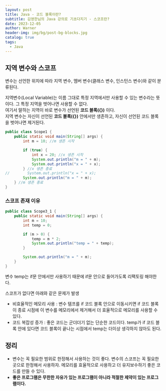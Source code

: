 ```yaml
---
layout: post
title: Java - 코드 블록이란?
subtitle: 김영한님의 Java 강의로 기초다지기 - 스코프란?
date: 2023-12-05
author: Warner
header-img: img/bg/post-bg-blocks.jpg
catalog: true
tags:
  - Java
---
```


## 지역 변수와 스코프

변수는 선언한 위치에 따라 지역 변수, 멤버 변수(클래스 변수, 인스턴스 변수)와 같이 분류된다.

지역변수(Local Variable)는 이름 그대로 특정 지역에서만 사용할 수 있는 변수라는 뜻이다.
그 특정 지역을 벗어나면 사용할 수 없다.\
여기서 말하는 지역이 바로 변수가 선언된 **코드 블록({})** 이다.\
지역 변수는 자신이 선언된 **코드 블록({})** 안에서만 생존하고, 자신이 선언된 코드 블록을 벗어나면 제거된다.

~~~java
public class Scope1 {
    public static void main(String[] args) {
        int m = 10; //m 생존 시작

        if (true) {
            int x = 20; //x 생존 시작
            System.out.println("m = " + m);
            System.out.println("x = " + x);
        } //x 생존 종료
//        System.out.println("x = " + x);
        System.out.println("m = " + m);
    } //m 생존 종료
}
~~~

### 스코프 존재 이유

~~~java
public class Scope3_1 {
    public static void main(String[] args) {
        int m = 10;
        int temp = 0;

        if (m > 0) {
            temp = m * 2;
            System.out.println("temp = " + temp);
        }

        System.out.println("m = " + m);
    }
}
~~~

변수 temp는 if문 안에서만 사용하기 때문에 if문 안으로 들어가도록 리팩토링 해야한다.

스코프가 없다면 아래와 같은 문제가 발생
- 비효율적인 메모리 사용 : 변수 템프를 if 코드 블록 안으로 이동시키면 if 코드 블록이 종료 시점에 이 변수를 메모리에서 제거해서 더 효율적으로 메모리를 사용할 수 있다.
- 코드 복잡성 증가 : 좋은 코드는 군더더기 없는 단순한 코드이다. temp가 if 코드 블록 안에 있다면 코드 블록이 끝나는 시점에서 temp는 더이상 생각하지 않아도 된다. 

## 정리 
- 변수는 꼭 필요한 범위로 한정해서 사용하는 것이 좋다. 변수의 스코프는 꼭 필요한 곳으로 한정해서 사용하자. 메모리를 효율적으로 사용하고 더 유지보수하기 좋은 코드를 만들 수 있다.
- **좋은 프로그램은 무한한 자유가 있는 프로그램이 아니라 적절한 제약이 있는 프로그램이다.**